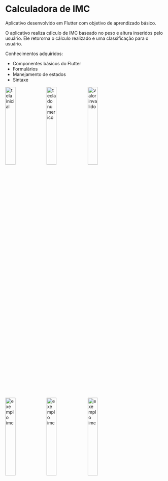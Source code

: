 # Calculadora de IMC
Aplicativo desenvolvido em Flutter com objetivo de aprendizado básico. 

O aplicativo realiza cálculo de IMC baseado no peso e altura inseridos pelo usuário. Ele retororna o cálculo realizado e uma classificação para o usuário.

Conhecimentos adquiridos:
- Componentes básicos do Flutter
- Formulários
- Manejamento de estados
- Sintaxe

<img src="https://github.com/manuguse/calculadoraIMC/assets/120527386/9308e8d1-3f8f-419e-9786-46716aa6b7d4" alt="tela inicial" width=25%/>      
<img src="https://github.com/manuguse/calculadoraIMC/assets/120527386/e780d8ad-aac3-4a36-8723-6b0701a563a9" alt="teclado numerico" width=25%/>
<img src="https://github.com/manuguse/calculadoraIMC/assets/120527386/d36011b9-c58a-4e2d-9926-199fe10d53dc" alt="valor invalido" width=25%/>
<img src="https://github.com/manuguse/calculadoraIMC/assets/120527386/2f5cbc42-641d-417a-b4d0-5fa895964727" alt="exemplo imc" width=25%/>
<img src="https://github.com/manuguse/calculadoraIMC/assets/120527386/c765f4ef-98fa-44e9-bab1-fca5a486db3c" alt="exemplo imc" width=25%/>
<img src="https://github.com/manuguse/calculadoraIMC/assets/120527386/11a84cca-dd73-460e-857f-4b75e7c586b5" alt="exemplo imc" width=25%/>
